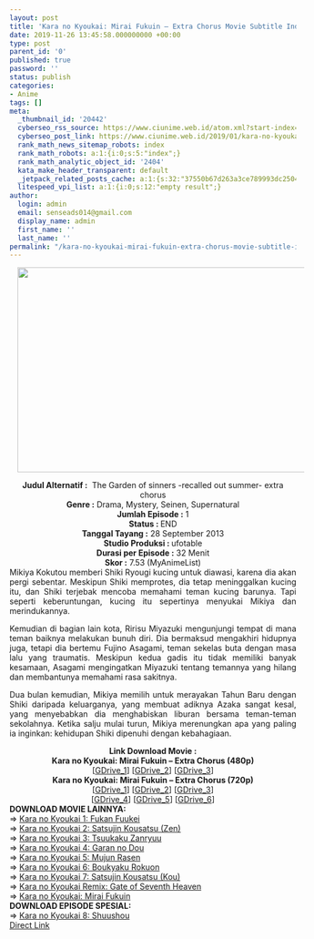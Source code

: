 ```yaml
---
layout: post
title: 'Kara no Kyoukai: Mirai Fukuin – Extra Chorus Movie Subtitle Indonesia'
date: 2019-11-26 13:45:58.000000000 +00:00
type: post
parent_id: '0'
published: true
password: ''
status: publish
categories:
- Anime
tags: []
meta:
  _thumbnail_id: '20442'
  cyberseo_rss_source: https://www.ciunime.web.id/atom.xml?start-index=1501&max-results=150
  cyberseo_post_link: https://www.ciunime.web.id/2019/01/kara-no-kyoukai-mirai-fukuin-extra.html
  rank_math_news_sitemap_robots: index
  rank_math_robots: a:1:{i:0;s:5:"index";}
  rank_math_analytic_object_id: '2404'
  kata_make_header_transparent: default
  _jetpack_related_posts_cache: a:1:{s:32:"37550b67d263a3ce789993dc25046c5f";a:2:{s:7:"expires";i:1651164097;s:7:"payload";a:0:{}}}
  litespeed_vpi_list: a:1:{i:0;s:12:"empty result";}
author:
  login: admin
  email: senseads014@gmail.com
  display_name: admin
  first_name: ''
  last_name: ''
permalink: "/kara-no-kyoukai-mirai-fukuin-extra-chorus-movie-subtitle-indonesia/"
---
```

<div class="separator" style="clear: both; text-align: center;"><a href="https://1.bp.blogspot.com/-WPyMFeZDwvQ/XEsni4dEa0I/AAAAAAAAIfs/WMmF4V0RUQsRzkavyR7Jkh1wlkYD-BoagCPcBGAYYCw/s1600/Kara%2Bno%2BKyoukai%2B-%2BMirai%2BFukuin%2B%25E2%2580%2593%2BExtra%2BChorus.jpg" imageanchor="1" style="margin-left: 1em; margin-right: 1em;"><img border="0" data-original-height="720" data-original-width="1280" height="360" src="{{ site.baseurl }}/assets/2019/11/Kara%2Bno%2BKyoukai%2B-%2BMirai%2BFukuin%2B%25E2%2580%2593%2BExtra%2BChorus.jpg" width="640" /></a></div>
<p>
<div style="text-align: center;"><b>Judul</b><b><b> Alternatif</b> :</b>&nbsp; The Garden of sinners -recalled out summer- extra chorus</div>
<div style="text-align: center;"><b><b>Genre :</b></b> Drama, Mystery, Seinen, Supernatural</div>
<div style="text-align: center;"><b>Jumlah Episode :</b> 1<br /><b>Status :&nbsp;</b>END<br /><b>Tanggal Tayang :</b> 28 September 2013<br /><b>Studio Produksi : </b>ufotable<br /><b>Durasi per Episode :</b> 32 Menit</div>
<div style="text-align: center;"><b>Skor :</b> 7.53 (MyAnimeList)</div>
<div style="text-align: center;"></div>
<div style="text-align: justify;">Mikiya Kokutou memberi Shiki Ryougi kucing untuk diawasi, karena dia akan pergi sebentar. Meskipun Shiki memprotes, dia tetap meninggalkan kucing itu, dan Shiki terjebak mencoba memahami teman kucing barunya. Tapi seperti keberuntungan, kucing itu sepertinya menyukai Mikiya dan merindukannya.</p>
<p>Kemudian di bagian lain kota, Ririsu Miyazuki mengunjungi tempat di mana teman baiknya melakukan bunuh diri. Dia bermaksud mengakhiri hidupnya juga, tetapi dia bertemu Fujino Asagami, teman sekelas buta dengan masa lalu yang traumatis. Meskipun kedua gadis itu tidak memiliki banyak kesamaan, Asagami mengingatkan Miyazuki tentang temannya yang hilang dan membantunya memahami rasa sakitnya.</p>
<p>Dua bulan kemudian, Mikiya memilih untuk merayakan Tahun Baru dengan Shiki daripada keluarganya, yang membuat adiknya Azaka sangat kesal, yang menyebabkan dia menghabiskan liburan bersama teman-teman sekolahnya. Ketika salju mulai turun, Mikiya merenungkan apa yang paling ia inginkan: kehidupan Shiki dipenuhi dengan kebahagiaan.</p></div>
<div style="text-align: justify;"></div>
<div style="text-align: justify;"></div>
<div style="text-align: center;"><b>Link Download Movie :</b></div>
<div style="text-align: center;"></div>
<div style="text-align: center;"><b>Kara no Kyoukai: Mirai Fukuin – Extra Chorus (480p)</b><br />[<a href="https://drive.google.com/uc?export=download&amp;id=1HT1Us61Z2m-Q_39LdSYPjOYUpziCjLuI" target="_blank" rel="noopener">GDrive_1</a>] [<a href="https://drive.google.com/uc?export=download&amp;id=1wJuLt0vOXBBM362co9XvW3lQdJn2z_H4" target="_blank" rel="noopener">GDrive_2</a>] [<a href="https://drive.google.com/uc?export=download&amp;id=0B2Vuo88an_TbOVVlWHdDVTJOWU0" target="_blank" rel="noopener">GDrive_3</a>]</div>
<div style="text-align: center;"><b>Kara no Kyoukai: Mirai Fukuin – Extra Chorus (720p)</b><br />[<a href="https://drive.google.com/uc?id=1alujdvwfzGzBb8ccgRrKTJxIzuMTm6tr" target="_blank" rel="noopener">GDrive_1</a>] [<a href="https://drive.google.com/uc?export=download&amp;id=13Xp_IVRYU0t2Umk-yxBDPpp2OS0TxxpP" target="_blank" rel="noopener">GDrive_2</a>] [<a href="https://drive.google.com/uc?export=download&amp;id=16zQgq--bVbikid0i0y6zWAneK5Nvh2sI" target="_blank" rel="noopener">GDrive_3</a>]<br />[<a href="https://drive.google.com/uc?id=1tMDPblt0unsRNUPG09bxQSUQ8U_Vpr_I" target="_blank" rel="noopener">GDrive_4</a>] [<a href="https://drive.google.com/uc?id=1jolxGXoIwX1m7IjFdpkmdbYIp9ZgVvDD" target="_blank" rel="noopener">GDrive_5</a>] [<a href="https://drive.google.com/uc?export=download&amp;id=0B2Vuo88an_TbVXJYQmd2RGFxSEE" target="_blank" rel="noopener">GDrive_6</a>]
<div style="text-align: left;"></div>
<div style="text-align: left;"></div>
<div style="text-align: left;"><b>DOWNLOAD MOVIE LAINNYA:</b></div>
<div style="text-align: left;"></div>
<div style="text-align: left;">=&gt;&nbsp;<a href="https://www.ciunime.web.id/2019/01/kara-no-kyoukai-1-fukan-fuukei-movie.html" target="_blank" rel="noopener">Kara no Kyoukai 1: Fukan Fuukei</a></div>
<div style="text-align: left;">=&gt;&nbsp;<a href="https://www.ciunime.web.id/2019/01/kara-no-kyoukai-2-satsujin-kousatsu-zen.html" target="_blank" rel="noopener">Kara no Kyoukai 2: Satsujin Kousatsu (Zen)</a></div>
<div style="text-align: left;">=&gt;&nbsp;<a href="https://www.ciunime.web.id/2019/01/kara-no-kyoukai-3-tsuukaku-zanryuu.html" target="_blank" rel="noopener">Kara no Kyoukai 3: Tsuukaku Zanryuu</a></div>
<div style="text-align: left;">=&gt;&nbsp;<a href="https://www.ciunime.web.id/2019/01/kara-no-kyoukai-4-garan-no-dou-movie.html" target="_blank" rel="noopener">Kara no Kyoukai 4: Garan no Dou</a></div>
<div style="text-align: left;">=&gt;&nbsp;<a href="https://www.ciunime.web.id/2019/01/kara-no-kyoukai-5-mujun-rasen-movie.html" target="_blank" rel="noopener">Kara no Kyoukai 5: Mujun Rasen</a></div>
<div style="text-align: left;">=&gt;&nbsp;<a href="https://www.ciunime.web.id/2019/01/kara-no-kyoukai-6-boukyaku-rokuon-movie.html" target="_blank" rel="noopener">Kara no Kyoukai 6: Boukyaku Rokuon</a></div>
<div style="text-align: left;">=&gt;&nbsp;<a href="https://www.ciunime.web.id/2019/01/kara-no-kyoukai-7-satsujin-kousatsu-kou.html" target="_blank" rel="noopener">Kara no Kyoukai 7: Satsujin Kousatsu (Kou)</a></div>
<div style="text-align: left;">=&gt;&nbsp;<a href="https://www.ciunime.web.id/2019/01/kara-no-kyoukai-remix-gate-of-seventh.html" target="_blank" rel="noopener">Kara no Kyoukai Remix: Gate of Seventh Heaven</a></div>
<div style="text-align: left;">=&gt;&nbsp;<a href="https://www.ciunime.web.id/2019/01/kara-no-kyoukai-mirai-fukuin-movie.html" target="_blank" rel="noopener">Kara no Kyoukai: Mirai Fukuin</a></div>
<div style="text-align: left;"></div>
<div style="text-align: left;"><b>DOWNLOAD EPISODE SPESIAL:</b></div>
<div style="text-align: left;"></div>
<div style="text-align: left;">=&gt;&nbsp;<a href="https://www.ciunime.web.id/2019/07/kara-no-kyoukai-8-shuushou-spesial.html" target="_blank" rel="noopener">Kara no Kyoukai 8: Shuushou</a></div>
<div style="text-align: left;"></div>
</div>
<link rel="stylesheet" href="https://cdnjs.cloudflare.com/ajax/libs/font-awesome/4.7.0/css/font-awesome.min.css" />
<div class="divbtn"> <a href="https://handymansurrender.com/fihup8buzv?key=94550f7ce39444073321dde3b8782f97" class="btn"><i class="fa fa-download"></i> Direct Link</a> </div>
